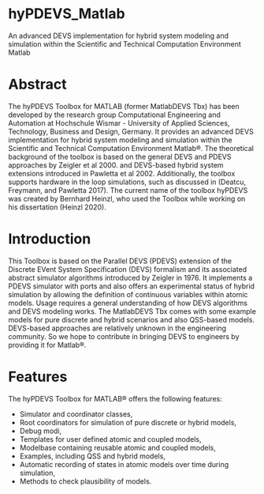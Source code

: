 # hyPDEVS_Matlab
An advanced DEVS implementation for hybrid system modeling and simulation within the Scientific and Technical Computation Environment Matlab

# Abstract
The hyPDEVS Toolbox for MATLAB (former MatlabDEVS Tbx) has been developed by the research group Computational Engineering and Automation at Hochschule Wismar - University of Applied Sciences, Technology, Business and Design, Germany.
It provides an advanced DEVS implementation for hybrid system modeling and simulation within the Scientific and Technical Computation Environment Matlab®. The theoretical background of the toolbox is based on the general DEVS and PDEVS approaches by Zeigler et al 2000. and DEVS-based hybrid system extensions introduced in Pawletta et al 2002.
Additionally, the toolbox supports hardware in the loop simulations, such as discussed in (Deatcu, Freymann, and Pawletta 2017).
The current name of the toolbox hyPDEVS was created by Bernhard Heinzl, who used the Toolbox while working on his dissertation (Heinzl 2020). 

# Introduction
This Toolbox is based on the Parallel DEVS (PDEVS) extension of the Discrete EVent System Specification (DEVS) formalism and its associated abstract simulator algorithms introduced by Zeigler in 1976.
It implements a PDEVS simulator with ports and also offers an experimental status of hybrid simulation by allowing the definition of continuous variables within atomic models. Usage requires a general understanding of how DEVS algorithms and DEVS modeling works. The MatlabDEVS Tbx comes with some example models for pure discrete and hybrid scenarios and also QSS-based models.
DEVS-based approaches are relatively unknown in the engineering community. So we hope to contribute in bringing DEVS to engineers by providing it for Matlab®. 

# Features
The hyPDEVS Toolbox for MATLAB® offers the following features:
* Simulator and coordinator classes,
* Root coordinators for simulation of pure discrete or hybrid models,
* Debug modi,
* Templates for user defined atomic and coupled models,
* Modelbase containing reusable atomic and coupled models,
* Examples, including QSS and hybrid models,
* Automatic recording of states in atomic models over time during simulation,
* Methods to check plausibility of models.


